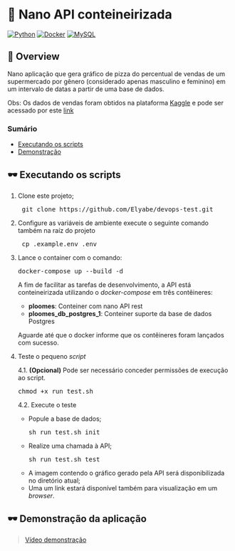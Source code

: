 
# :rocket: Nano API conteineirizada
[![Python](https://img.shields.io/static/v1?label=Python&message=3.8&colorA=purple&color=black&logo=Python&logoColor=white)](https://www.python.org/) [![Docker](https://img.shields.io/static/v1?label=Docker&message=v6&colorA=blue&color=black&logo=Docker&logoColor=white)](https://www.docker.com/) [![MySQL](https://img.shields.io/static/v1?label=PostgreSQL&message=11&colorA=darkblue&color=black&logo=postgresql&logoColor=white)](https://www.postgresql.org/)

## :book: Overview 
Nano aplicação que gera gráfico de pizza do percentual de vendas de um supermercado por gênero (considerado apenas masculino e feminino) em um intervalo de datas a partir de uma base de dados.

Obs: Os dados de vendas foram obtidos na plataforma [Kaggle]() e pode ser acessado por este [link](https://www.kaggle.com/aungpyaeap/supermarket-sales)

### Sumário
* [Executando os scripts](#dark_sunglasses-executando_os_scripts)
* [Demonstração](#dark_sunglasses-Demonstração-da-aplicação)



## :dark_sunglasses: Executando os scripts

1. Clone este projeto;
    <pre> git clone https://github.com/Elyabe/devops-test.git </pre>

2. Configure as variáveis de ambiente execute o seguinte comando também na raíz do projeto
    <pre> cp .example.env .env </pre> 
3. Lance o container com o comando:
    <pre>docker-compose up --build -d</pre>

    A fim de facilitar as tarefas de desenvolvimento, a API está conteineirizada utilizando o <i> docker-compose</i> em três contêineres:

    - **ploomes**: Conteiner com nano API rest
    - **ploomes_db_postgres_1**: Conteiner suporte da base de dados Postgres 

    Aguarde até que o docker informe que os contêineres foram lançados com sucesso.


4. Teste o pequeno *script*
    
    4.1. **(Opcional)** Pode ser necessário conceder permissões de execução ao script.
            <pre>chmod +x run_test.sh</pre>

    4.2. Execute o teste
    - Popule a base de dados;
        <pre>sh run_test.sh init</pre>
    - Realize uma chamada à API;
        <pre>sh run_test.sh test</pre>
    - A imagem contendo o gráfico gerado pela API será disponibilizada no diretório atual;
    - Uma um link estará disponível também para visualização em um *browser*.


## :dark_sunglasses: Demonstração da aplicação

> [Vídeo demonstração](https://youtu.be/DNsTa24Scv8)